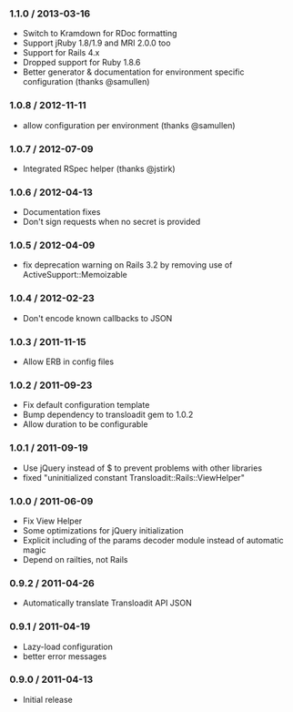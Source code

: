 ### 1.1.0 / 2013-03-16 ###

* Switch to Kramdown for RDoc formatting
* Support jRuby 1.8/1.9 and MRI 2.0.0 too
* Support for Rails 4.x
* Dropped support for Ruby 1.8.6
* Better generator & documentation for environment specific configuration (thanks @samullen)

### 1.0.8 / 2012-11-11 ###

* allow configuration per environment (thanks @samullen)

### 1.0.7 / 2012-07-09 ###

* Integrated RSpec helper (thanks @jstirk)

### 1.0.6 / 2012-04-13 ###

* Documentation fixes
* Don't sign requests when no secret is provided

### 1.0.5 / 2012-04-09 ###

* fix deprecation warning on Rails 3.2 by removing use of ActiveSupport::Memoizable

### 1.0.4 / 2012-02-23 ###

* Don't encode known callbacks to JSON

### 1.0.3 / 2011-11-15 ###

* Allow ERB in config files

### 1.0.2 / 2011-09-23 ###

* Fix default configuration template
* Bump dependency to transloadit gem to 1.0.2
* Allow duration to be configurable

### 1.0.1 / 2011-09-19 ###

* Use jQuery instead of $ to prevent problems with other libraries
* fixed "uninitialized constant Transloadit::Rails::ViewHelper"

### 1.0.0 / 2011-06-09 ###

* Fix View Helper
* Some optimizations for jQuery initialization
* Explicit including of the params decoder module instead of automatic magic
* Depend on railties, not Rails

### 0.9.2 / 2011-04-26 ###

* Automatically translate Transloadit API JSON

### 0.9.1 / 2011-04-19 ###

* Lazy-load configuration
* better error messages

### 0.9.0 / 2011-04-13 ###

* Initial release

